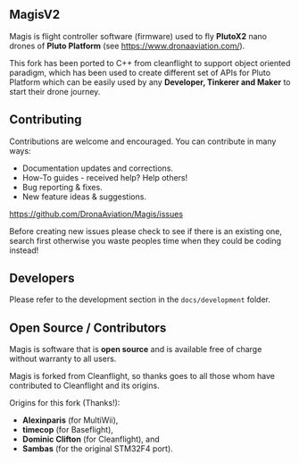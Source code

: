 ## MagisV2

Magis is flight controller software (firmware) used to fly **PlutoX2** nano drones of **Pluto Platform**
(see https://www.dronaaviation.com/).

This fork has been ported to C++ from cleanflight to support object oriented paradigm, which has been used to create different set of APIs for Pluto Platform which can be easily used by any **Developer, Tinkerer and Maker** to start their drone journey.

## Contributing

Contributions are welcome and encouraged. You can contribute in many ways:

* Documentation updates and corrections.
* How-To guides - received help? Help others!
* Bug reporting & fixes.
* New feature ideas & suggestions.

https://github.com/DronaAviation/Magis/issues

Before creating new issues please check to see if there is an existing one, search first otherwise you waste peoples time when they could be coding instead!

## Developers

Please refer to the development section in the `docs/development` folder.


## Open Source / Contributors

Magis is software that is **open source** and is available free of charge without warranty to all users.

Magis is forked from Cleanflight, so thanks goes to all those whom have contributed to Cleanflight and its origins.

Origins for this fork (Thanks!):
* **Alexinparis** (for MultiWii),
* **timecop** (for Baseflight),
* **Dominic Clifton** (for Cleanflight), and
* **Sambas** (for the original STM32F4 port).
